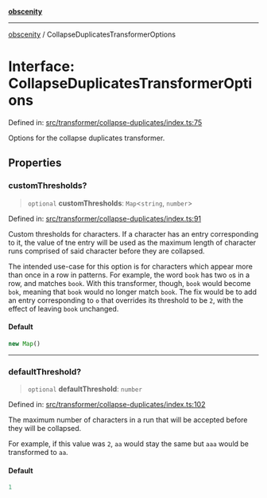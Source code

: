 [**obscenity**](../README.md)

***

[obscenity](../README.md) / CollapseDuplicatesTransformerOptions

# Interface: CollapseDuplicatesTransformerOptions

Defined in: [src/transformer/collapse-duplicates/index.ts:75](https://github.com/jo3-l/obscenity/blob/df55df57c9cde0cfef01d92ac049af8e5d6ff36a/src/transformer/collapse-duplicates/index.ts#L75)

Options for the collapse duplicates transformer.

## Properties

### customThresholds?

> `optional` **customThresholds**: `Map`\<`string`, `number`\>

Defined in: [src/transformer/collapse-duplicates/index.ts:91](https://github.com/jo3-l/obscenity/blob/df55df57c9cde0cfef01d92ac049af8e5d6ff36a/src/transformer/collapse-duplicates/index.ts#L91)

Custom thresholds for characters. If a character has an entry
corresponding to it, the value of tne entry will be used as the maximum
length of character runs comprised of said character before they are
collapsed.

The intended use-case for this option is for characters which appear
more than once in a row in patterns. For example, the word `book` has
two `o`s in a row, and matches `book`. With this transformer, though,
`book` would become `bok`, meaning that `book` would no longer match `book`.
The fix would be to add an entry corresponding to `o` that overrides its
threshold to be `2`, with the effect of leaving `book` unchanged.

#### Default

```ts
new Map()
```

***

### defaultThreshold?

> `optional` **defaultThreshold**: `number`

Defined in: [src/transformer/collapse-duplicates/index.ts:102](https://github.com/jo3-l/obscenity/blob/df55df57c9cde0cfef01d92ac049af8e5d6ff36a/src/transformer/collapse-duplicates/index.ts#L102)

The maximum number of characters in a run that will be accepted before
they will be collapsed.

For example, if this value was `2`, `aa` would stay the same but `aaa`
would be transformed to `aa`.

#### Default

```ts
1
```
